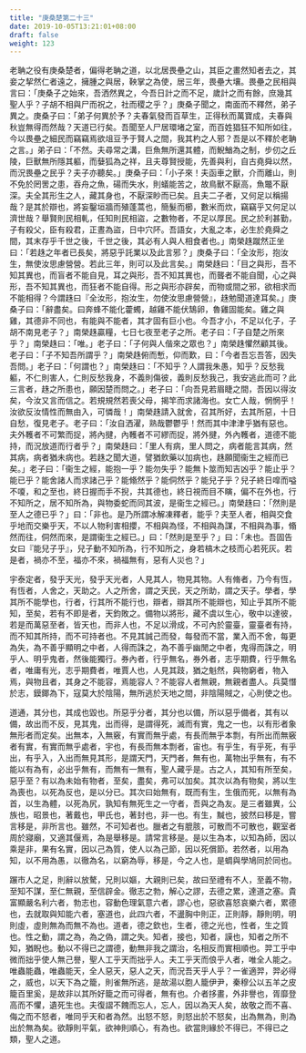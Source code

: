 ```yaml
---
title: "庚桑楚第二十三"
date: 2019-10-05T13:21:01+08:00
draft: false
weight: 123
---
```




老聃之役有庚桑楚者，偏得老聃之道，以北居畏壘之山，其臣之畫然知者去之，其妾之挈然仁者遠之，擁腫之與居，鞅掌之為使，居三年，畏壘大壤。畏壘之民相與言曰：「庚桑子之始來，吾洒然異之，今吾日計之而不足，歲計之而有餘，庶幾其聖人乎？子胡不相與尸而祝之，社而稷之乎？」庚桑子聞之，南面而不釋然，弟子異之。庚桑子曰：「弟子何異於予？夫春氣發而百草生，正得秋而萬寶成，夫春與秋豈無得而然哉？天道已行矣。吾聞至人尸居環堵之室，而百姓猖狂不知所如往，今以畏壘之細民而竊竊焉欲俎豆予于賢人之間，我其杓之人邪？吾是以不釋於老聃之言。」弟子曰：「不然。夫尋常之溝，巨魚無所還其體，而鯢鰌為之制，步仞之丘陵，巨獸無所隱其軀，而㜸狐為之祥，且夫尊賢授能，先善與利，自古堯舜以然，而況畏壘之民乎？夫子亦聽矣。」庚桑子曰：「小子來！夫函車之獸，介而離山，則不免於罔罟之患，吞舟之魚，碭而失水，則蟻能苦之，故鳥獸不厭高，魚鼈不厭深。夫全其形生之人，藏其身也，不厭深眇而已矣。且夫二子者，又何足以稱揚哉？是其於辯也，將妄鑿垣牆而殖蓬蒿也，簡髮而櫛，數米而炊，竊竊乎又何足以濟世哉？舉賢則民相軋，任知則民相盜，之數物者，不足以厚民。民之於利甚勤，子有殺父，臣有殺君，正晝為盜，日中穴阫。吾語女，大亂之本，必生於堯舜之間，其末存乎千世之後，千世之後，其必有人與人相食者也。」南榮趎蹴然正坐曰：「若趎之年者已長矣，將惡乎託業以及此言邪？」庚桑子曰：「全汝形，抱汝生，無使汝思慮營營。若此三年，則可以及此言矣。」南榮趎曰：「目之與形，吾不知其異也，而盲者不能自見，耳之與形，吾不知其異也，而聾者不能自聞，心之與形，吾不知其異也，而狂者不能自得。形之與形亦辟矣，而物或間之邪，欲相求而不能相得？今謂趎曰『全汝形，抱汝生，勿使汝思慮營營』，趎勉聞道達耳矣。」庚桑子曰：「辭盡矣。曰奔蜂不能化藿蠋，越雞不能伏鵠卵，魯雞固能矣。雞之與雞，其德非不同也，有能與不能者，其才固有巨小也。今吾才小，不足以化子，子胡不南見老子？」南榮趎贏糧，七日七夜至老子之所。老子曰：「子自楚之所來乎？」南榮趎曰：「唯。」老子曰：「子何與人偕來之眾也？」南榮趎懼然顧其後。老子曰：「子不知吾所謂乎？」南榮趎俯而慙，仰而歎，曰：「今者吾忘吾答，因失吾問。」老子曰：「何謂也？」南榮趎曰：「不知乎？人謂我朱愚，知乎？反愁我軀，不仁則害人，仁則反愁我身，不義則傷彼，義則反愁我己，我安逃此而可？此三言者，趎之所患也，願因楚而問之。」老子曰：「向吾見若眉睫之間，吾因以得汝矣，今汝又言而信之。若規規然若喪父母，揭竿而求諸海也。女亡人哉，惘惘乎！汝欲反汝情性而無由入，可憐哉！」南榮趎請入就舍，召其所好，去其所惡，十日自愁，復見老子。老子曰：「汝自洒濯，熟哉鬱鬱乎！然而其中津津乎猶有惡也。夫外韄者不可繁而捉，將內揵，內韄者不可繆而捉，將外揵，外內韄者，道德不能持，而況放道而行者乎？」南榮趎曰：「里人有病，里人問之，病者能言其病，然其病，病者猶未病也。若趎之聞大道，譬猶飲藥以加病也，趎願聞衞生之經而已矣。」老子曰：「衞生之經，能抱一乎？能勿失乎？能無卜筮而知吉凶乎？能止乎？能已乎？能舍諸人而求諸己乎？能翛然乎？能侗然乎？能兒子乎？兒子終日噑而嗌不嗄，和之至也，終日握而手不掜，共其德也，終日視而目不瞚，偏不在外也，行不知所之，居不知所為，與物委蛇而同其波，是衞生之經已。」南榮趎曰：「然則是至人之德已乎？」曰：「非也。是乃所謂冰解凍釋者，能乎？夫至人者，相與交食乎地而交樂乎天，不以人物利害相攖，不相與為怪，不相與為謀，不相與為事，翛然而往，侗然而來，是謂衞生之經已。」曰：「然則是至乎？」曰：「未也。吾固告女曰『能兒子乎』，兒子動不知所為，行不知所之，身若槁木之枝而心若死灰。若是者，禍亦不至，福亦不來，禍福無有，惡有人災也？」



宇泰定者，發乎天光，發乎天光者，人見其人，物見其物。人有脩者，乃今有恆，有恆者，人舍之，天助之。人之所舍，謂之天民，天之所助，謂之天子。學者，學其所不能學也，行者，行其所不能行也，辯者，辯其所不能辯也，知止乎其所不能知，至矣，若有不即是者，天鈞敗之。備物以將形，藏不虞以生心，敬中以達彼，若是而萬惡至者，皆天也，而非人也，不足以滑成，不可內於靈臺，靈臺者有持，而不知其所持，而不可持者也。不見其誠己而發，每發而不當，業入而不舍，每更為失，為不善乎顯明之中者，人得而誅之，為不善乎幽閒之中者，鬼得而誅之，明乎人、明乎鬼者，然後能獨行。券內者，行乎無名，券外者，志乎期費，行乎無名者，唯庸有光，志乎期費者，唯賈人也，人見其跂，猶之魁然，與物窮者，物入焉，與物且者，其身之不能容，焉能容人？不能容人者無親，無親者盡人。兵莫憯於志，鏌鎁為下，寇莫大於陰陽，無所逃於天地之間，非陰陽賊之，心則使之也。



道通，其分也，其成也毀也。所惡乎分者，其分也以備，所以惡乎備者，其有以備，故出而不反，見其鬼，出而得，是謂得死，滅而有實，鬼之一也，以有形者象無形者而定矣。出無本，入無竅，有實而無乎處，有長而無乎本剽，有所出而無竅者有實，有實而無乎處者，宇也，有長而無本剽者，宙也。有乎生，有乎死，有乎出，有乎入，入出而無見其形，是謂天門，天門者，無有也，萬物出乎無有，有不能以有為有，必出乎無有，而無有一無有，聖人藏乎是。古之人，其知有所至矣，惡乎至？有以為未始有物者，至矣，盡矣，弗可以加矣。其次以為有物矣，將以生為喪也，以死為反也，是以分已。其次曰始無有，既而有生，生俄而死，以無有為首，以生為體，以死為尻，孰知有無死生之一守者，吾與之為友。是三者雖異，公族也，昭景也，著戴也，甲氏也，著封也，非一也。有生，黬也，披然曰移是，嘗言移是，非所言也。雖然，不可知者也。臘者之有膍胲，可散而不可散也，觀室者周於寢廟，又適其偃焉，為是舉移是。請常言移是。是以生為本，以知為師，因以乘是非，果有名實，因以己為質，使人以為己節，因以死償節。若然者，以用為知，以不用為愚，以徹為名，以窮為辱，移是，今之人也，是蜩與學鳩同於同也。



蹍市人之足，則辭以放驁，兄則以嫗，大親則已矣，故曰至禮有不人，至義不物，至知不謀，至仁無親，至信辟金。徹志之勃，解心之謬，去德之累，達道之塞。貴富顯嚴名利六者，勃志也，容動色理氣意六者，謬心也，惡欲喜怒哀樂六者，累德也，去就取與知能六者，塞道也，此四六者，不盪胸中則正，正則靜，靜則明，明則虛，虛則無為而無不為也。道者，德之欽也，生者，德之光也，性者，生之質也。性之動，謂之為，為之偽，謂之失。知者，接也，知者，謨也，知者之所不知，猶睨也。動以不得已之謂德，動無非我之謂治，名相反而實相順也。羿工乎中微而拙乎使人無己譽，聖人工乎天而拙乎人。夫工乎天而俍乎人者，唯全人能之。唯蟲能蟲，唯蟲能天，全人惡天，惡人之天，而況吾天乎人乎？一雀適羿，羿必得之，威也，以天下為之籠，則雀無所逃，是故湯以胞人籠伊尹，秦穆公以五羊之皮籠百里奚，是故非以其所好籠之而可得者，無有也。介者拸畫，外非譽也，胥靡登高而不懼，遺死生也。夫復謵不餽而忘人，忘人，因以為天人矣，故敬之而不喜、侮之而不怒者，唯同乎天和者為然。出怒不怒，則怒出於不怒矣，出為無為，則為出於無為矣。欲靜則平氣，欲神則順心，有為也。欲當則緣於不得已，不得已之類，聖人之道。
